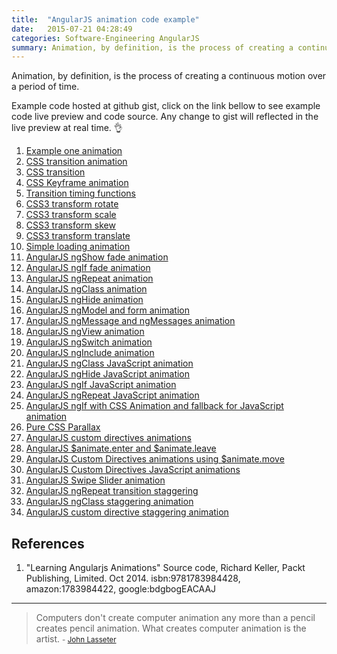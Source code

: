 ```yaml
---
title:  "AngularJS animation code example"
date:   2015-07-21 04:28:49
categories: Software-Engineering AngularJS
summary: Animation, by definition, is the process of creating a continuous motion over a period of time.
---
```


Animation, by definition, is the process of creating a continuous motion over a period of time. 

Example code hosted at github gist, click on the link bellow to see example code live preview and code source. Any change to gist will reflected in the live preview at real time. :ok_hand:

1. [Example one animation](https://bl.ocks.org/anonymoussc/6710e4e0f8d76f7f1796)
2. [CSS transition animation](https://bl.ocks.org/anonymoussc/2effcf00c77abb963010)
3. [CSS transition](https://bl.ocks.org/anonymoussc/f921291d7c982002958e)
4. [CSS Keyframe animation](https://bl.ocks.org/anonymoussc/a5625fbd2a7ef2cc91a8)
5. [Transition timing functions](https://bl.ocks.org/anonymoussc/9f7a93079efce4e6f3ba)
6. [CSS3 transform rotate](https://bl.ocks.org/anonymoussc/e28d9b51450eaf3deee6)
7. [CSS3 transform scale](https://bl.ocks.org/anonymoussc/e1617048503784c26507)
8. [CSS3 transform skew](https://bl.ocks.org/anonymoussc/d6c7e2833d5df94385e7)
9. [CSS3 transform translate](https://bl.ocks.org/anonymoussc/014badd68516d1e96b8d)
10. [Simple loading animation](https://bl.ocks.org/anonymoussc/169db6816c28b88bbd57)
11. [AngularJS ngShow fade animation](https://bl.ocks.org/anonymoussc/a4f57a4a9acd8f77b968)
12. [AngularJS ngIf fade animation](https://bl.ocks.org/anonymoussc/54b18d0b61bd5a607b33)
13. [AngularJS ngRepeat animation](https://bl.ocks.org/anonymoussc/5d8e69f468fbe4630885)
14. [AngularJS ngClass animation](https://bl.ocks.org/anonymoussc/a5c7a6a55542503a30d9)
15. [AngularJS ngHide animation](https://bl.ocks.org/anonymoussc/2ac60b409914dd831204)
16. [AngularJS ngModel and form animation](https://bl.ocks.org/anonymoussc/fdf9710cfe26b70a8243)
17. [AngularJS ngMessage and ngMessages animation](https://bl.ocks.org/anonymoussc/7303d327525e13353dcc)
18. [AngularJS ngView animation](https://bl.ocks.org/anonymoussc/8f27751471ab16adff5c)
19. [AngularJS ngSwitch animation](https://bl.ocks.org/anonymoussc/7cffd47a6f150d59677a)
20. [AngularJS ngInclude animation](https://bl.ocks.org/anonymoussc/068568708c415a8bec9c)
21. [AngularJS ngClass JavaScript animation](https://bl.ocks.org/anonymoussc/9d4520bda37410da704b)
22. [AngularJS ngHide JavaScript animation](https://bl.ocks.org/anonymoussc/217295b3266e7b2e87ae)
23. [AngularJS ngIf JavaScript animation](https://bl.ocks.org/anonymoussc/c9bd9b01a1a4d1c5b9e4)
24. [AngularJS ngRepeat JavaScript animation](https://bl.ocks.org/anonymoussc/1835b3d04f8baaf7d105)
25. [AngularJS ngIf with CSS Animation and fallback for JavaScript animation](https://bl.ocks.org/anonymoussc/3ab4d42c9ef6a79fffd4)
26. [Pure CSS Parallax](https://bl.ocks.org/anonymoussc/0b9401f4e9d57a2b8a70)
27. [AngularJS custom directives animations](https://bl.ocks.org/anonymoussc/0118f93d3a33e64978ab)
28. [AngularJS $animate.enter and $animate.leave](https://bl.ocks.org/anonymoussc/a7d98ac791db8c69a3cc)
29. [AngularJS Custom Directives animations using $animate.move](https://bl.ocks.org/anonymoussc/d01bc7411b13a10f6087)
30. [AngularJS Custom Directives JavaScript animations](https://bl.ocks.org/anonymoussc/315c5fa58d4a818e02e1)
31. [AngularJS Swipe Slider animation](https://bl.ocks.org/anonymoussc/4f30d2563f5524ff618d)
32. [AngularJS ngRepeat transition staggering](https://bl.ocks.org/anonymoussc/a4b3ea7bccfbadaea99f)
33. [AngularJS ngClass staggering animation](https://bl.ocks.org/anonymoussc/4e1bcc9570102c38e73b)
34. [AngularJS custom directive staggering animation](https://bl.ocks.org/anonymoussc/6dac76558acaa4a790e6)


## References

1. "Learning Angularjs Animations" Source code, Richard Keller, Packt Publishing, Limited. Oct 2014. isbn:9781783984428, amazon:1783984422, google:bdgbogEACAAJ 


---
> Computers don't create computer animation any more than a pencil creates pencil animation. What creates computer animation is the artist. 
> <small>- [John Lasseter](https://www.brainyquote.com/quotes/quotes/j/johnlasset597738.html)</small>
